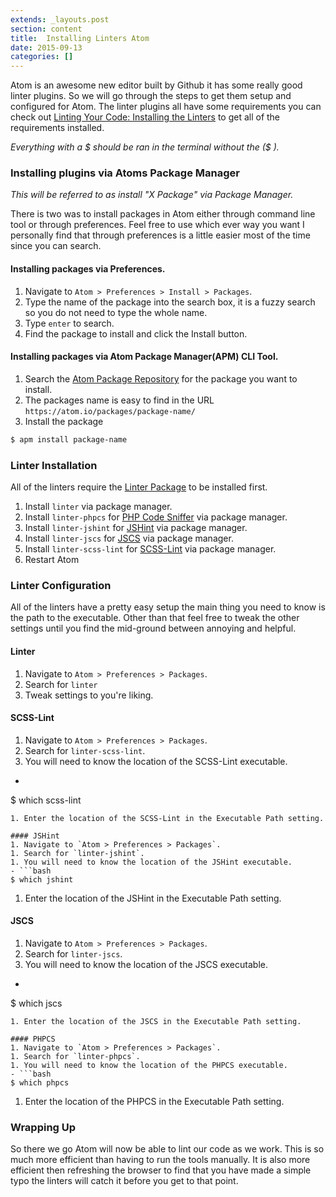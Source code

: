 ```yaml
---
extends: _layouts.post
section: content
title:  Installing Linters Atom
date: 2015-09-13
categories: []
---
```

Atom is an awesome new editor built by Github it has some really good linter plugins. So we will go through the steps to get them setup and configured for Atom. The linter plugins all have some requirements you can check out [Linting Your Code: Installing the Linters](/2015/08/27/linting-your-code-installing-the-linters/) to get all of the requirements installed.

*Everything with a $ should be ran in the terminal without the ($ ).*

### Installing plugins via Atoms Package Manager

*This will be referred to as install "X Package" via Package Manager.*

There is two was to install packages in Atom either through command line tool or through preferences. Feel free to use which ever way you want I personally find that through preferences is a little easier most of the time since you can search.

#### Installing packages via Preferences.
1. Navigate to `Atom > Preferences > Install > Packages`.
1. Type the name of the package into the search box, it is a fuzzy search so you do not need to type the whole name.
1. Type `enter` to search.
1. Find the package to install and click the Install button.

#### Installing packages via Atom Package Manager(APM) CLI Tool.
1. Search the [Atom Package Repository](https://atom.io/packages/) for the package you want to install.
1. The packages name is easy to find in the URL `https://atom.io/packages/package-name/`
1. Install the package
```bash
$ apm install package-name
```

### Linter Installation
All of the linters require the [Linter Package](https://atom.io/packages/linter/) to be installed first.

1. Install `linter` via package manager.
2. Install `linter-phpcs` for [PHP Code Sniffer](https://github.com/squizlabs/PHP_CodeSniffer) via package manager.
3. Install `linter-jshint` for [JSHint](http://jshint.com/) via package manager.
4. Install `linter-jscs` for [JSCS](http://jscs.info/) via package manager.
5. Install `linter-scss-lint` for [SCSS-Lint](https://github.com/brigade/scss-lint) via package manager.
6. Restart Atom

### Linter Configuration
All of the linters have a pretty easy setup the main thing you need to know is the path to the executable. Other than that feel free to tweak the other settings until you find the mid-ground between annoying and helpful.

#### Linter
1. Navigate to `Atom > Preferences > Packages`.
1. Search for `linter`
1. Tweak settings to you're liking.

#### SCSS-Lint
1. Navigate to `Atom > Preferences > Packages`.
1. Search for `linter-scss-lint`.
1. You will need to know the location of the SCSS-Lint executable.
- ```bash
$ which scss-lint
```
1. Enter the location of the SCSS-Lint in the Executable Path setting.

#### JSHint
1. Navigate to `Atom > Preferences > Packages`.
1. Search for `linter-jshint`.
1. You will need to know the location of the JSHint executable.
- ```bash
$ which jshint
```
1. Enter the location of the JSHint in the Executable Path setting.

#### JSCS
1. Navigate to `Atom > Preferences > Packages`.
1. Search for `linter-jscs`.
1. You will need to know the location of the JSCS executable.
- ```bash
$ which jscs
```
1. Enter the location of the JSCS in the Executable Path setting.

#### PHPCS
1. Navigate to `Atom > Preferences > Packages`.
1. Search for `linter-phpcs`.
1. You will need to know the location of the PHPCS executable.
- ```bash
$ which phpcs
```
1. Enter the location of the PHPCS in the Executable Path setting.

### Wrapping Up
So there we go Atom will now be able to lint our code as we work. This is so much more efficient than having to run the tools manually. It is also more efficient then refreshing the browser to find that you have made a simple typo the linters will catch it before you get to that point.
